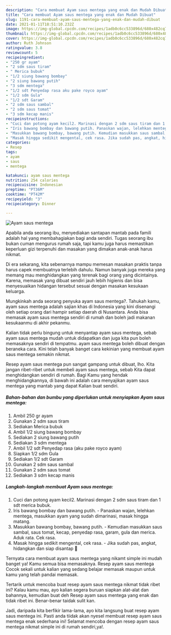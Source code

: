 ```yaml
---
description: "Cara membuat Ayam saus mentega yang enak dan Mudah Dibuat"
title: "Cara membuat Ayam saus mentega yang enak dan Mudah Dibuat"
slug: 1191-cara-membuat-ayam-saus-mentega-yang-enak-dan-mudah-dibuat
date: 2021-01-11T18:51:10.232Z
image: https://img-global.cpcdn.com/recipes/1adb0c6cc533896d/680x482cq70/ayam-saus-mentega-foto-resep-utama.jpg
thumbnail: https://img-global.cpcdn.com/recipes/1adb0c6cc533896d/680x482cq70/ayam-saus-mentega-foto-resep-utama.jpg
cover: https://img-global.cpcdn.com/recipes/1adb0c6cc533896d/680x482cq70/ayam-saus-mentega-foto-resep-utama.jpg
author: Ruth Johnson
ratingvalue: 3.8
reviewcount: 5
recipeingredient:
- "250 gr ayam"
- "2 sdm saus tiram"
- " Merica bubuk"
- "1/2 siung bawang bombay"
- "2 siung bawang putih"
- "3 sdm mentega"
- "1/2 sdt Penyedap rasa aku pake royco ayam"
- "1/2 sdm Gula"
- "1/2 sdt Garam"
- "2 sdm saus sambal"
- "2 sdm saus tomat"
- "3 sdm kecap manis"
recipeinstructions:
- "Cuci dan potong ayam kecil2. Marinasi dengan 2 sdm saus tiram dan 1 sdt merica bubuk."
- "Iris bawang bombay dan bawang putih. Panaskan wajan, lelehkan mentega, masukkan ayam yang sudah dimarinasi, masak hingga matang."
- "Masukkan bawang bombay, bawang putih. Kemudian masukkan saus sambal, saus tomat, kecap, penyedap rasa, garam, gula dan merica. Aduk rata. Cek rasa."
- "Masak hingga sedikit mengental, cek rasa. Jika sudah pas, angkat, hidangkan dan siap disantap 🤤"
categories:
- Resep
tags:
- ayam
- saus
- mentega

katakunci: ayam saus mentega 
nutrition: 254 calories
recipecuisine: Indonesian
preptime: "PT36M"
cooktime: "PT42M"
recipeyield: "3"
recipecategory: Dinner

---
```



![Ayam saus mentega](https://img-global.cpcdn.com/recipes/1adb0c6cc533896d/680x482cq70/ayam-saus-mentega-foto-resep-utama.jpg)

Apabila anda seorang ibu, menyediakan santapan mantab pada famili adalah hal yang membahagiakan bagi anda sendiri. Tugas seorang ibu bukan cuman mengurus rumah saja, tapi kamu juga harus memastikan keperluan gizi terpenuhi dan masakan yang dimakan anak-anak harus nikmat.

Di era  sekarang, kita sebenarnya mampu memesan masakan praktis tanpa harus capek membuatnya terlebih dahulu. Namun banyak juga mereka yang memang mau menghidangkan yang terenak bagi orang yang dicintainya. Karena, memasak yang dibuat sendiri jauh lebih higienis dan bisa menyesuaikan hidangan tersebut sesuai dengan masakan kesukaan keluarga. 



Mungkinkah anda seorang penyuka ayam saus mentega?. Tahukah kamu, ayam saus mentega adalah sajian khas di Indonesia yang kini disenangi oleh setiap orang dari hampir setiap daerah di Nusantara. Anda bisa memasak ayam saus mentega sendiri di rumah dan boleh jadi makanan kesukaanmu di akhir pekanmu.

Kalian tidak perlu bingung untuk menyantap ayam saus mentega, sebab ayam saus mentega mudah untuk didapatkan dan juga kita pun boleh memasaknya sendiri di tempatmu. ayam saus mentega boleh dibuat dengan beraneka cara. Kini telah banyak banget cara kekinian yang membuat ayam saus mentega semakin nikmat.

Resep ayam saus mentega pun sangat gampang untuk dibuat, lho. Kita jangan ribet-ribet untuk membeli ayam saus mentega, sebab Kita dapat menghidangkan sendiri di rumah. Bagi Kamu yang hendak menghidangkannya, di bawah ini adalah cara menyajikan ayam saus mentega yang mantab yang dapat Kalian buat sendiri.

<!--inarticleads1-->

##### Bahan-bahan dan bumbu yang diperlukan untuk menyiapkan Ayam saus mentega:

1. Ambil 250 gr ayam
1. Gunakan 2 sdm saus tiram
1. Sediakan  Merica bubuk
1. Ambil 1/2 siung bawang bombay
1. Sediakan 2 siung bawang putih
1. Sediakan 3 sdm mentega
1. Ambil 1/2 sdt Penyedap rasa (aku pake royco ayam)
1. Siapkan 1/2 sdm Gula
1. Sediakan 1/2 sdt Garam
1. Gunakan 2 sdm saus sambal
1. Gunakan 2 sdm saus tomat
1. Sediakan 3 sdm kecap manis




<!--inarticleads2-->

##### Langkah-langkah membuat Ayam saus mentega:

1. Cuci dan potong ayam kecil2. Marinasi dengan 2 sdm saus tiram dan 1 sdt merica bubuk.
1. Iris bawang bombay dan bawang putih. - Panaskan wajan, lelehkan mentega, masukkan ayam yang sudah dimarinasi, masak hingga matang.
1. Masukkan bawang bombay, bawang putih. - Kemudian masukkan saus sambal, saus tomat, kecap, penyedap rasa, garam, gula dan merica. Aduk rata. Cek rasa.
1. Masak hingga sedikit mengental, cek rasa. - Jika sudah pas, angkat, hidangkan dan siap disantap 🤤




Ternyata cara membuat ayam saus mentega yang nikamt simple ini mudah banget ya! Kamu semua bisa memasaknya. Resep ayam saus mentega Cocok sekali untuk kalian yang sedang belajar memasak maupun untuk kamu yang telah pandai memasak.

Tertarik untuk mencoba buat resep ayam saus mentega nikmat tidak ribet ini? Kalau kamu mau, ayo kalian segera buruan siapkan alat-alat dan bahannya, kemudian buat deh Resep ayam saus mentega yang enak dan tidak ribet ini. Benar-benar taidak sulit kan. 

Jadi, daripada kita berfikir lama-lama, ayo kita langsung buat resep ayam saus mentega ini. Pasti anda tiidak akan nyesel membuat resep ayam saus mentega enak sederhana ini! Selamat mencoba dengan resep ayam saus mentega nikmat simple ini di rumah sendiri,ya!.

